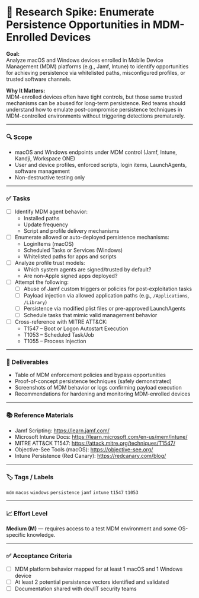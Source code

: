 
# 🧬 Research Spike: Enumerate Persistence Opportunities in MDM-Enrolled Devices

**Goal:**  
Analyze macOS and Windows devices enrolled in Mobile Device Management (MDM) platforms (e.g., Jamf, Intune) to identify opportunities for achieving persistence via whitelisted paths, misconfigured profiles, or trusted software channels.

**Why It Matters:**  
MDM-enrolled devices often have tight controls, but those same trusted mechanisms can be abused for long-term persistence. Red teams should understand how to emulate post-compromise persistence techniques in MDM-controlled environments without triggering detections prematurely.

---

### 🔍 Scope
- macOS and Windows endpoints under MDM control (Jamf, Intune, Kandji, Workspace ONE)
- User and device profiles, enforced scripts, login items, LaunchAgents, software management
- Non-destructive testing only

---

### ✅ Tasks
- [ ] Identify MDM agent behavior:
  - Installed paths
  - Update frequency
  - Script and profile delivery mechanisms
- [ ] Enumerate allowed or auto-deployed persistence mechanisms:
  - LoginItems (macOS)
  - Scheduled Tasks or Services (Windows)
  - Whitelisted paths for apps and scripts
- [ ] Analyze profile trust models:
  - Which system agents are signed/trusted by default?
  - Are non-Apple signed apps deployed?
- [ ] Attempt the following:
  - [ ] Abuse of Jamf custom triggers or policies for post-exploitation tasks
  - [ ] Payload injection via allowed application paths (e.g., `/Applications`, `/Library`)
  - [ ] Persistence via modified plist files or pre-approved LaunchAgents
  - [ ] Schedule tasks that mimic valid management behavior
- [ ] Cross-reference with MITRE ATT&CK:
  - T1547 – Boot or Logon Autostart Execution
  - T1053 – Scheduled Task/Job
  - T1055 – Process Injection

---

### 🎯 Deliverables
- Table of MDM enforcement policies and bypass opportunities
- Proof-of-concept persistence techniques (safely demonstrated)
- Screenshots of MDM behavior or logs confirming payload execution
- Recommendations for hardening and monitoring MDM-enrolled devices

---

### 📚 Reference Materials
- Jamf Scripting: https://learn.jamf.com/
- Microsoft Intune Docs: https://learn.microsoft.com/en-us/mem/intune/
- MITRE ATT&CK T1547: https://attack.mitre.org/techniques/T1547/
- Objective-See Tools (macOS): https://objective-see.org/
- Intune Persistence (Red Canary): https://redcanary.com/blog/

---

### 🏷️ Tags / Labels
`mdm` `macos` `windows` `persistence` `jamf` `intune` `t1547` `t1053`

---

### 📈 Effort Level
**Medium (M)** — requires access to a test MDM environment and some OS-specific knowledge.

---

### ✅ Acceptance Criteria
- [ ] MDM platform behavior mapped for at least 1 macOS and 1 Windows device
- [ ] At least 2 potential persistence vectors identified and validated
- [ ] Documentation shared with dev/IT security teams
